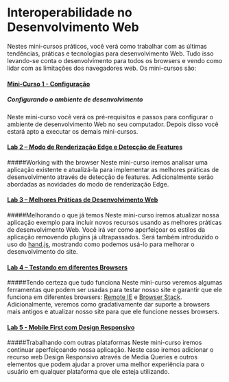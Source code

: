 # Interoperabilidade no  Desenvolvimento Web #

Nestes mini-cursos práticos, você verá como trabalhar com as últimas tendências, práticas e tecnologias para desenvolvimento Web. Tudo isso levando-se conta o desenvolvimento para todos os browsers e vendo como lidar com as limitações dos navegadores web.
Os mini-cursos são:

#### [Mini-Curso 1 - Configuração](_setup) ####
##### Configurando o ambiente de desenvolvimento #####
Neste mini-curso você verá os pré-requisitos e passos para configurar o ambiente de desenvolvimento Web no seu computador. Depois disso você estará apto a executar os demais mini-cursos.
#### [Lab 2 – Modo de Renderização Edge e Detecção de Features](edge-mode-and-feature-detection) ####
#####Working with the browser
Neste mini-curso iremos analisar uma aplicação existente e atualizá-la para implementar as melhores práticas de desenvolvimento através de detecção de features. Adicionalmente serão abordadas as novidades do modo de renderização Edge.
#### [Lab 3 – Melhores Práticas de Desenvolvimento Web](best-practices) ####
#####Melhorando o que já temos
Neste mini-curso iremos atualizar nossa aplicação exemplo para incluir novos recursos usando as melhores práticas de desenvolvimento Web. Você irá ver como aperfeiçoar os estilos da aplicação removendo plugins já ultrapassados. Será também introduzido o uso do [hand.js](https://handjs.codeplex.com/), mostrando como podemos usá-lo para melhorar o desenvolvimento do site.
#### [Lab 4 – Testando em diferentes Browsers](testing) ####
#####Tendo certeza que tudo funciona
Neste mini-curso veremos algumas ferramentas que podem ser usadas para testar nosso site e garantir que ele funciona em diferentes browsers: [Remote IE](https://remote.modern.ie/) e [Browser Stack](http://www.browserstack.com/). Adicionalmente, veremos como gradativamente dar suporte a browsers mais antigos e atualizar nosso site para que ele funcione nesses browsers.

#### [Lab 5 - Mobile First com Design Responsivo](mobile-first-design) ####
#####Trabalhando com outras plataformas
Neste mini-curso iremos continuar aperfeiçoando nossa aplicação. Neste caso iremos adicionar o recurso web Design Responsivo através de Media Queries e outros elementos que podem ajudar a prover uma melhor experiência para o usuário em qualquer plataforma que ele esteja utilizando.